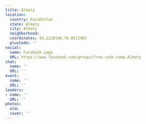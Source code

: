 ```yaml
---
title: Almaty
location:
  country: Kazakhstan
  state: Almaty
  city: Almaty
  neighborhood: 
  coordinates: 43.2220146,76.8512485
  plusCode: ''
social:
  name: Facebook page
  URL: https://www.facebook.com/groups/free.code.camp.Almaty
chat:
  name: ''
  URL: ''
event:
  name: ''
  URL: ''
leaders:
- name: ''
  URL: ''
photos:
  old: 
  cover: ''
---
```

